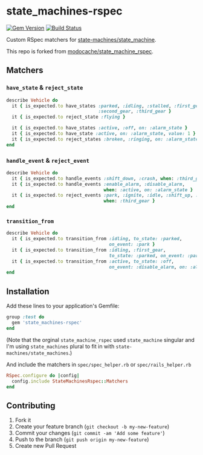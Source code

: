 # state_machines-rspec
[![Gem Version](https://badge.fury.io/rb/state_machines-rspec.svg)](https://badge.fury.io/rb/state_machines-rspec)
[![Build Status](https://travis-ci.org/state-machines/state_machines-rspec.svg?branch=master)](https://travis-ci.org/state-machines/state_machines-rspec)

Custom RSpec matchers for [state-machines/state_machine](https://github.com/state-machines/state_machine).

This repo is forked from [modocache/state_machine_rspec](https://github.com/modocache/state_machine_rspec).

## Matchers

### `have_state` & `reject_state`

```ruby
describe Vehicle do
  it { is_expected.to have_states :parked, :idling, :stalled, :first_gear,
                                  :second_gear, :third_gear }
  it { is_expected.to reject_state :flying }

  it { is_expected.to have_states :active, :off, on: :alarm_state }
  it { is_expected.to have_state :active, on: :alarm_state, value: 1 }
  it { is_expected.to reject_states :broken, :ringing, on: :alarm_state }
end
```

### `handle_event` & `reject_event`

```ruby
describe Vehicle do
  it { is_expected.to handle_events :shift_down, :crash, when: :third_gear }
  it { is_expected.to handle_events :enable_alarm, :disable_alarm,
                                    when: :active, on: :alarm_state }
  it { is_expected.to reject_events :park, :ignite, :idle, :shift_up, :repair,
                                    when: :third_gear }
end
```

### `transition_from`

```ruby
describe Vehicle do
  it { is_expected.to transition_from :idling, to_state: :parked,
                                      on_event: :park }
  it { is_expected.to transition_from :idling, :first_gear,
                                      to_state: :parked, on_event: :park }
  it { is_expected.to transition_from :active, to_state: :off,
                                      on_event: :disable_alarm, on: :alarm_state }
end
```


## Installation

Add these lines to your application's Gemfile:

```ruby
group :test do
  gem 'state_machines-rspec'
end
```

(Note that the orginal `state_machine_rspec` used `state_machine` singular and I'm using `state_machines` plural to fit in with `state-machines/state_machines`.)

And include the matchers in `spec/spec_helper.rb` or `spec/rails_helper.rb`

```ruby
RSpec.configure do |config|
  config.include StateMachinesRspec::Matchers
end
```

## Contributing

1. Fork it
2. Create your feature branch (`git checkout -b my-new-feature`)
3. Commit your changes (`git commit -am 'Add some feature'`)
4. Push to the branch (`git push origin my-new-feature`)
5. Create new Pull Request
